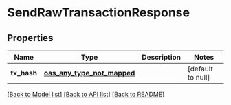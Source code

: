 # SendRawTransactionResponse
## Properties

| Name | Type | Description | Notes |
|------------ | ------------- | ------------- | -------------|
| **tx\_hash** | [**oas_any_type_not_mapped**](.md) |  | [default to null] |

[[Back to Model list]](../README.md#documentation-for-models) [[Back to API list]](../README.md#documentation-for-api-endpoints) [[Back to README]](../README.md)


